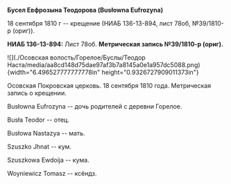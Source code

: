 **Бусел Евфрозына Теодорова (Busłowna Eufrozyna)**

18 сентября 1810 г -- крещение (НИАБ 136-13-894, лист 78об, №39/1810-р
(ориг)).

**НИАБ 136-13-894:** Лист 78об. **Метрическая запись №39/1810-р
(ориг).**

![](./Осовская волость/Горелое/Буслы/Теодор Наста/media/aa8cd148d75dae97af3b7a8145a0e1a957dc5088.png){width="6.496527777777778in"
height="0.9326727909011373in"}

Осовская Покровская церковь. 18 сентября 1810 года. Метрическая запись о
крещении.

Busłowna Eufrozyna -- дочь родителей с деревни Горелое.

Busła Teodor -- отец.

Busłowa Nastazya -- мать.

Szuszko Jhnat -- кум.

Szuszkowa Ewdoija -- кума.

Woyniewicz Tomasz -- ксёндз.

